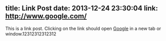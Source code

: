 title: Link Post
date: 2013-12-24 23:30:04
link: http://www.google.com/
---

This is a link post. Clicking on the link should open [Google](http://www.google.com/) in a new tab or window.12312312312312